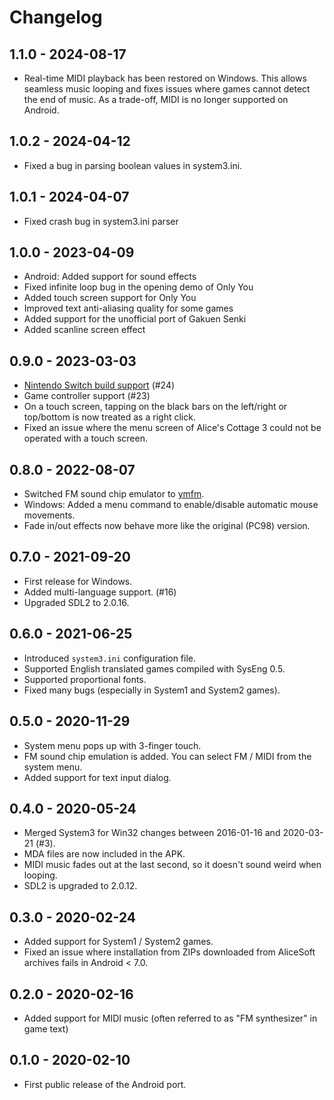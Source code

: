 # Changelog

## 1.1.0 - 2024-08-17
- Real-time MIDI playback has been restored on Windows. This allows seamless
  music looping and fixes issues where games cannot detect the end of music.
  As a trade-off, MIDI is no longer supported on Android.

## 1.0.2 - 2024-04-12
- Fixed a bug in parsing boolean values in system3.ini.

## 1.0.1 - 2024-04-07
- Fixed crash bug in system3.ini parser

## 1.0.0 - 2023-04-09
- Android: Added support for sound effects
- Fixed infinite loop bug in the opening demo of Only You
- Added touch screen support for Only You
- Improved text anti-aliasing quality for some games
- Added support for the unofficial port of Gakuen Senki
- Added scanline screen effect

## 0.9.0 - 2023-03-03
- [Nintendo Switch build support](https://github.com/kichikuou/system3-sdl2/blob/v0.9.0/switch/README.md) (#24)
- Game controller support (#23)
- On a touch screen, tapping on the black bars on the left/right or top/bottom is now treated as a right click.
- Fixed an issue where the menu screen of Alice's Cottage 3 could not be operated with a touch screen.

## 0.8.0 - 2022-08-07
- Switched FM sound chip emulator to [ymfm](https://github.com/aaronsgiles/ymfm).
- Windows: Added a menu command to enable/disable automatic mouse movements.
- Fade in/out effects now behave more like the original (PC98) version.

## 0.7.0 - 2021-09-20
- First release for Windows.
- Added multi-language support. (#16)
- Upgraded SDL2 to 2.0.16.

## 0.6.0 - 2021-06-25
- Introduced `system3.ini` configuration file.
- Supported English translated games compiled with SysEng 0.5.
- Supported proportional fonts.
- Fixed many bugs (especially in System1 and System2 games).

## 0.5.0 - 2020-11-29
- System menu pops up with 3-finger touch.
- FM sound chip emulation is added. You can select FM / MIDI from the system menu.
- Added support for text input dialog.

## 0.4.0 - 2020-05-24
- Merged System3 for Win32 changes between 2016-01-16 and 2020-03-21 (#3).
- MDA files are now included in the APK.
- MIDI music fades out at the last second, so it doesn't sound weird when looping.
- SDL2 is upgraded to 2.0.12.

## 0.3.0 - 2020-02-24
- Added support for System1 / System2 games.
- Fixed an issue where installation from ZIPs downloaded from AliceSoft archives fails in Android < 7.0.

## 0.2.0 - 2020-02-16
- Added support for MIDI music (often referred to as "FM synthesizer" in game text)

## 0.1.0 - 2020-02-10
- First public release of the Android port.
